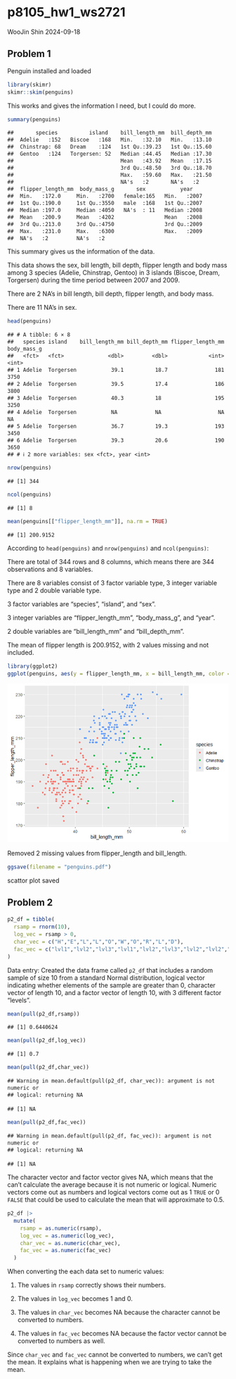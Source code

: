 p8105_hw1_ws2721
================
WooJin Shin
2024-09-18

## Problem 1

Penguin installed and loaded

``` r
library(skimr)
skimr::skim(penguins)
```

This works and gives the information I need, but I could do more.

``` r
summary(penguins)
```

    ##       species          island    bill_length_mm  bill_depth_mm  
    ##  Adelie   :152   Biscoe   :168   Min.   :32.10   Min.   :13.10  
    ##  Chinstrap: 68   Dream    :124   1st Qu.:39.23   1st Qu.:15.60  
    ##  Gentoo   :124   Torgersen: 52   Median :44.45   Median :17.30  
    ##                                  Mean   :43.92   Mean   :17.15  
    ##                                  3rd Qu.:48.50   3rd Qu.:18.70  
    ##                                  Max.   :59.60   Max.   :21.50  
    ##                                  NA's   :2       NA's   :2      
    ##  flipper_length_mm  body_mass_g       sex           year     
    ##  Min.   :172.0     Min.   :2700   female:165   Min.   :2007  
    ##  1st Qu.:190.0     1st Qu.:3550   male  :168   1st Qu.:2007  
    ##  Median :197.0     Median :4050   NA's  : 11   Median :2008  
    ##  Mean   :200.9     Mean   :4202                Mean   :2008  
    ##  3rd Qu.:213.0     3rd Qu.:4750                3rd Qu.:2009  
    ##  Max.   :231.0     Max.   :6300                Max.   :2009  
    ##  NA's   :2         NA's   :2

This summary gives us the information of the data.

This data shows the sex, bill length, bill depth, flipper length and
body mass among 3 species (Adelie, Chinstrap, Gentoo) in 3 islands
(Biscoe, Dream, Torgersen) during the time period between 2007 and 2009.

There are 2 NA’s in bill length, bill depth, flipper length, and body
mass.

There are 11 NA’s in sex.

``` r
head(penguins)
```

    ## # A tibble: 6 × 8
    ##   species island    bill_length_mm bill_depth_mm flipper_length_mm body_mass_g
    ##   <fct>   <fct>              <dbl>         <dbl>             <int>       <int>
    ## 1 Adelie  Torgersen           39.1          18.7               181        3750
    ## 2 Adelie  Torgersen           39.5          17.4               186        3800
    ## 3 Adelie  Torgersen           40.3          18                 195        3250
    ## 4 Adelie  Torgersen           NA            NA                  NA          NA
    ## 5 Adelie  Torgersen           36.7          19.3               193        3450
    ## 6 Adelie  Torgersen           39.3          20.6               190        3650
    ## # ℹ 2 more variables: sex <fct>, year <int>

``` r
nrow(penguins)
```

    ## [1] 344

``` r
ncol(penguins)
```

    ## [1] 8

``` r
mean(penguins[["flipper_length_mm"]], na.rm = TRUE)
```

    ## [1] 200.9152

According to `head(penguins)` and `nrow(penguins)` and `ncol(penguins)`:

There are total of 344 rows and 8 columns, which means there are 344
observations and 8 variables.

There are 8 variables consist of 3 factor variable type, 3 integer
variable type and 2 double variable type.

3 factor variables are “species”, “island”, and “sex”.

3 integer variables are “flipper_length_mm”, “body_mass_g”, and “year”.

2 double variables are “bill_length_mm” and “bill_depth_mm”.

The mean of flipper length is 200.9152, with 2 values missing and not
included.

``` r
library(ggplot2)
ggplot(penguins, aes(y = flipper_length_mm, x = bill_length_mm, color = species)) + geom_point(na.rm = TRUE)
```

![](p8105_hw1_ws2721_files/figure-gfm/unnamed-chunk-5-1.png)<!-- -->

Removed 2 missing values from flipper_length and bill_length.

``` r
ggsave(filename = "penguins.pdf")
```

scattor plot saved

## Problem 2

``` r
p2_df = tibble(
  rsamp = rnorm(10),
  log_vec = rsamp > 0,
  char_vec = c("H","E","L","L","O","W","O","R","L","D"),
  fac_vec = c("lvl1","lvl2","lvl3","lvl1","lvl2","lvl3","lvl2","lvl2","lvl3","lvl3")
)
```

Data entry: Created the data frame called `p2_df` that includes a random
sample of size 10 from a standard Normal distribution, logical vector
indicating whether elements of the sample are greater than 0, character
vector of length 10, and a factor vector of length 10, with 3 different
factor “levels”.

``` r
mean(pull(p2_df,rsamp))
```

    ## [1] 0.6440624

``` r
mean(pull(p2_df,log_vec))
```

    ## [1] 0.7

``` r
mean(pull(p2_df,char_vec))
```

    ## Warning in mean.default(pull(p2_df, char_vec)): argument is not numeric or
    ## logical: returning NA

    ## [1] NA

``` r
mean(pull(p2_df,fac_vec))
```

    ## Warning in mean.default(pull(p2_df, fac_vec)): argument is not numeric or
    ## logical: returning NA

    ## [1] NA

The character vector and factor vector gives NA, which means that the
can’t calculate the average because it is not numeric or logical.
Numeric vectors come out as numbers and logical vectors come out as 1
`TRUE` or 0 `FALSE` that could be used to calculate the mean that will
approximate to 0.5.

``` r
p2_df |>
  mutate(
    rsamp = as.numeric(rsamp),
    log_vec = as.numeric(log_vec),
    char_vec = as.numeric(char_vec),
    fac_vec = as.numeric(fac_vec)
  )
```

When converting the each data set to numeric values:

1.  The values in `rsamp` correctly shows their numbers.

2.  The values in `log_vec` becomes 1 and 0.

3.  The values in `char_vec` becomes NA because the character cannot be
    converted to numbers.

4.  The values in `fac_vec` becomes NA because the factor vector cannot
    be converted to numbers as well.

Since `char_vec` and `fac_vec` cannot be converted to numbers, we can’t
get the mean. It explains what is happening when we are trying to take
the mean.
